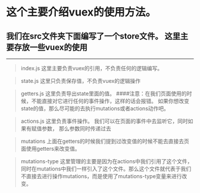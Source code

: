 # 这个主要介绍vuex的使用方法。

## 我们在src文件夹下面编写了一个store文件。 这里主要存放一些vuex的使用

-----------
> index.js  这里主要负责vuex的引用，不负责任何的逻辑编写。


> state.js  这里只负责保存值，不负责vuex的逻辑操作

> getters.js 这里负责导出state里面的值。 
####注意：在我们页面使用的时候，不能直接对它进行任何的事件操作，这样的话会报错。 如果你想改变state的值，那么尽可能的去执行mutations或者actions动作吧。

> actions.js 这里负责事件操作。 我们可以在页面的事件中去监听它，同时如果有赋值参数， 那么参数同时传递过去

> mutations  上面在getters的时候我们提到过改变值的时候不能去直接去页面使用getters来改变值。

> mutations-type 这里管理的主要是因为在actions中我们引用了这个文件，同时在mutations中我们一样引入了这个文件。那么这个文件就代表于我们不直接去进行操作mutations，而是使用了mutations-type变量来进行改变。
